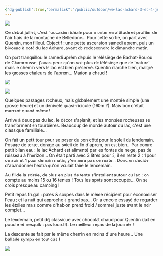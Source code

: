 ```yaml
---
{"dg-publish":true,"permalink":"/public/outdoor/we-lac-achard-3-et-4-juillet-2010/"}
---
```



![](./IMG_3824.JPG)

Ce début juillet, c'est l'occasion idéale pour monter en altitude et
profiter de l'air frais de la montagne de Belledone... Pour cette
sortie, on part avec Quentin, mon filleul. Objectif : une petite
ascension samedi aprem, puis un bivouac à coté du lac Achard, avant de
redescendre le dimanche matin.

On part tranquillou le samedi aprèm depuis le télésiège de
Bachat-Boulou de Chamrousse, j'avais peur qu'on voit plus de télésiège
que de 'nature' mais le chemin vers le lac est bien préservé. Quentin
marche bien, malgré les grosses chaleurs de l'aprem... Marion a chaud !

![](./IMG_3803.JPG)

![](./IMG_3806.JPG)

Quelques passages rocheux, mais globalement une montée simple (une
grosse heure) et un dénivelé quasi-ridicule (160m ?). Mais bon c'était
marrant quand même !

Arrivé à deux pas du lac, le décor s'aplanit, et les montées rocheuses
se transforment en tourbières. Beaucoup de monde autour du lac, c'est
une classique familliale...

On fait un petit tour pour se poser du bon côté pour le soleil du
lendemain. Posage de tente, dorage au soleil de fin d'aprem, on est
bien... Par contre petit bilan eau : le lac Achard est alimenté par les
fontes de neige, pas de ruisseau à l'horizon... On était parti avec 3
litres pour 3, il en reste 2 : 1 pour ce soir et 1 pour demain matin,
y'en aura pas de reste... Donc on décide d'abandonner l'extra qu'on
voulait faire le lendemain.

Au fil de la soirée, de plus en plus de tente s'installent autour du lac
: on compte au moins 15 ou 16 tentes ! Tous les spots sont occupés... On
se crois presque au camping !

Petit repas frugal : pates & soupes dans le même récipient pour
économiser l'eau ; et la nuit qui approche à grand pas... On a encore
essayé de regarder les étoiles mais comme d'hab on prend froid / sommeil
juste avant le noir complet...

Le lendemain, petit déj classique avec chocolat chaud pour Quentin (lait
en poudre et nesquik : pas lourd !). Le meilleur repas de la journée !

La descente se fait par le même chemin en moins d'une heure... Une
ballade sympa en tout cas !

![](./IMG_3812.JPG)
